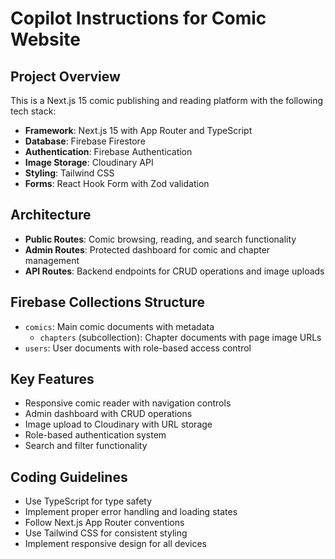 # Copilot Instructions for Comic Website

<!-- Use this file to provide workspace-specific custom instructions to Copilot. For more details, visit https://code.visualstudio.com/docs/copilot/copilot-customization#_use-a-githubcopilotinstructionsmd-file -->

## Project Overview
This is a Next.js 15 comic publishing and reading platform with the following tech stack:
- **Framework**: Next.js 15 with App Router and TypeScript
- **Database**: Firebase Firestore
- **Authentication**: Firebase Authentication
- **Image Storage**: Cloudinary API
- **Styling**: Tailwind CSS
- **Forms**: React Hook Form with Zod validation

## Architecture
- **Public Routes**: Comic browsing, reading, and search functionality
- **Admin Routes**: Protected dashboard for comic and chapter management
- **API Routes**: Backend endpoints for CRUD operations and image uploads

## Firebase Collections Structure
- `comics`: Main comic documents with metadata
  - `chapters` (subcollection): Chapter documents with page image URLs
- `users`: User documents with role-based access control

## Key Features
- Responsive comic reader with navigation controls
- Admin dashboard with CRUD operations
- Image upload to Cloudinary with URL storage
- Role-based authentication system
- Search and filter functionality

## Coding Guidelines
- Use TypeScript for type safety
- Implement proper error handling and loading states
- Follow Next.js App Router conventions
- Use Tailwind CSS for consistent styling
- Implement responsive design for all devices
